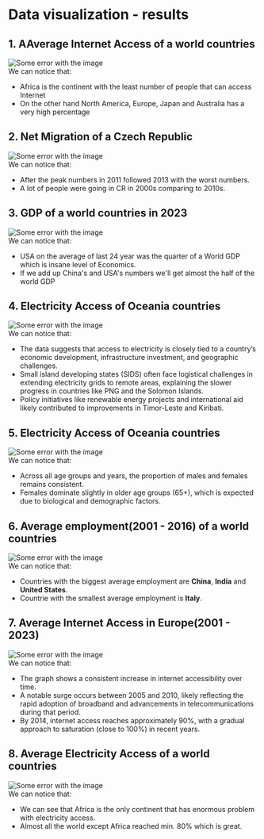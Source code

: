 # Data visualization - results

## 1. AAverage Internet Access of a world countries
![Some error with the image](/Elastic%20Stack/results/img/1.png) <br>
We can notice that:
- Africa is the continent with the least number of people that can access Internet
- On the other hand North America, Europe, Japan and Australia has a very high percentage

## 2. Net Migration of a Czech Republic 
![Some error with the image](/Elastic%20Stack/results/img/2.png) <br>
We can notice that:
- After the peak numbers in 2011 followed 2013 with the worst numbers.
- A lot of people were going in CR in 2000s comparing to 2010s.


## 3. GDP of a world countries in 2023
![Some error with the image](/Elastic%20Stack/results/img/3.png) <br>
We can notice that:
- USA on the average of last 24 year was the quarter of a World GDP which is insane level of Economics.
- If we add up China's and USA's numbers we'll get almost the half of the world GDP

## 4. Electricity Access of Oceania countries
![Some error with the image](/Elastic%20Stack/results/img/4.png) <br>
We can notice that:
- The data suggests that access to electricity is closely tied to a country’s economic development, infrastructure investment, and geographic challenges.
- Small island developing states (SIDS) often face logistical challenges in extending electricity grids to remote areas, explaining the slower progress in countries like PNG and the Solomon Islands.
- Policy initiatives like renewable energy projects and international aid likely contributed to improvements in Timor-Leste and Kiribati.

## 5. Electricity Access of Oceania countries
![Some error with the image](/Elastic%20Stack/results/img/5.png) <br>
We can notice that:
- Across all age groups and years, the proportion of males and females remains consistent.
- Females dominate slightly in older age groups (65+), which is expected due to biological and demographic factors.

## 6. Average employment(2001 - 2016) of a world countries
![Some error with the image](/Elastic%20Stack/results/img/6.png) <br>
We can notice that:
- Countries with the biggest average employment are **China**, **India** and **United States**.
- Countrie with the smallest average employment is **Italy**.

## 7. Average Internet Access in Europe(2001 - 2023)
![Some error with the image](/Elastic%20Stack/results/img/7.png) <br>
We can notice that:
- The graph shows a consistent increase in internet accessibility over time.
- A notable surge occurs between 2005 and 2010, likely reflecting the rapid adoption of broadband and advancements in telecommunications during that period.
- By 2014, internet access reaches approximately 90%, with a gradual approach to saturation (close to 100%) in recent years.

## 8. Average Electricity Access of a world countries
![Some error with the image](/Elastic%20Stack/results/img/8.png) <br>
We can notice that:
- We can see that Africa is the only continent that has enormous problem with electricity access.
- Almost all the world except Africa reached min. 80% which is great.